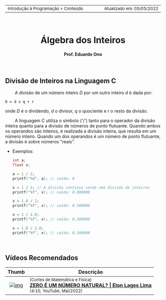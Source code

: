 <table>
<tr>
<td align="left" width="8000">
    <small>Introdução à Programação > Conteúdo</small>
</td>
<td align="right">
    <small>Atualizado&nbsp;em:&nbsp;05/05/2022</small>
</td>
</tr>
</table>

<br>

<h1 align="center">
Álgebra dos Inteiros
</h1>
<h4 align="center">
Prof. Eduardo Ono
</h4>

<br>

## Divisão de Inteiros na Linguagem C

&nbsp;&nbsp;&nbsp;&nbsp;&nbsp;&nbsp;&nbsp;&nbsp;A divisão de um número inteiro _D_ por um outro inteiro _d_ é dada por:

    D = d x q + r

onde _D_ é o dividendo, _d_ o divisor, _q_ o quociente e _r_ o resto da divisão.

&nbsp;&nbsp;&nbsp;&nbsp;&nbsp;&nbsp;&nbsp;&nbsp;A linguagem C utiliza o símbolo ('/') tanto para o operador da divisão inteira quanto para a divisão de números de ponto flutuante. Quando ambos os operandos são inteiros, é realizada a divisão inteira, que resulta em um número inteiro. Quando um dos operandos é um número de ponto flutuante, a divisão é sobre números "reais".

* Exemplos:

  ```c
  int a;
  float x;

  a = 1 / 2;
  printf("%d", a); // saída: 0

  x = 1 / 2; // A divisão continua sendo uma divisão de inteiros
  printf("%f", x); // saída: 0.000000

  x = 1.0 / 2;
  printf("%f", x); // saída: 0.500000

  x = 1 / 2.0;
  printf("%f", x); // saída: 0.500000

  x = 1.0 / 2.0;
  printf("%f", x); // saída: 0.500000
  ```

<br>

## Vídeos Recomendados

| Thumb | Descrição |
| :-: | --- |
| [![img](https://img.youtube.com/vi/pTNZ7pEYjcU/default.jpg)](https://www.youtube.com/watch?v=pTNZ7pEYjcU) | <sup>[Cortes de Matemática e Física]</sup><br>[__ZERO É UM NÚMERO NATURAL? \| Elon Lages Lima__](https://www.youtube.com/watch?v=pTNZ7pEYjcU)<br><sub>(4:10, YouTube, Mai/2022)</sub>

<br>
